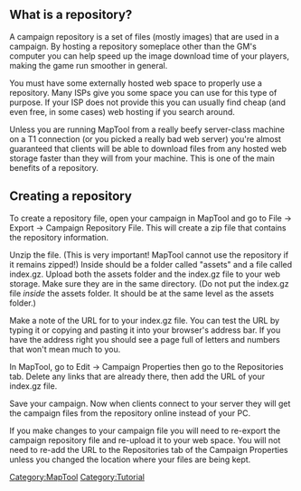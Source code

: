 ## What is a repository?

A campaign repository is a set of files (mostly images) that are used in
a campaign. By hosting a repository someplace other than the GM's
computer you can help speed up the image download time of your players,
making the game run smoother in general.

You must have some externally hosted web space to properly use a
repository. Many ISPs give you some space you can use for this type of
purpose. If your ISP does not provide this you can usually find cheap
(and even free, in some cases) web hosting if you search around.

Unless you are running MapTool from a really beefy server-class machine
on a T1 connection (or you picked a really bad web server) you're almost
guaranteed that clients will be able to download files from any hosted
web storage faster than they will from your machine. This is one of the
main benefits of a repository.

## Creating a repository

To create a repository file, open your campaign in MapTool and go to
File -\> Export -\> Campaign Repository File. This will create a zip
file that contains the repository information.

Unzip the file. (This is very important\! MapTool cannot use the
repository if it remains zipped\!) Inside should be a folder called
"assets" and a file called index.gz. Upload both the assets folder and
the index.gz file to your web storage. Make sure they are in the same
directory. (Do not put the index.gz file *inside* the assets folder. It
should be at the same level as the assets folder.)

Make a note of the URL for to your index.gz file. You can test the URL
by typing it or copying and pasting it into your browser's address bar.
If you have the address right you should see a page full of letters and
numbers that won't mean much to you.

In MapTool, go to Edit -\> Campaign Properties then go to the
Repositories tab. Delete any links that are already there, then add the
URL of your index.gz file.

Save your campaign. Now when clients connect to your server they will
get the campaign files from the repository online instead of your PC.

If you make changes to your campaign file you will need to re-export the
campaign repository file and re-upload it to your web space. You will
not need to re-add the URL to the Repositories tab of the Campaign
Properties unless you changed the location where your files are being
kept.

[Category:MapTool](Category:MapTool "wikilink")
[Category:Tutorial](Category:Tutorial "wikilink")
